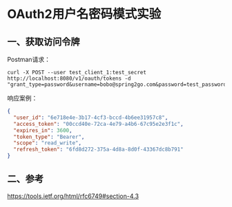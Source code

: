 # OAuth2用户名密码模式实验

## 一、获取访问令牌

Postman请求：

```
curl -X POST --user test_client_1:test_secret http://localhost:8080/v1/oauth/tokens -d "grant_type=password&username=bobo@spring2go.com&password=test_password&scope=read_write"
```


响应案例：

```json
{
  "user_id": "6e718e4e-3b17-4cf3-bccd-4b6ee31957c8",
  "access_token": "00ccd40e-72ca-4e79-a4b6-67c95e2e3f1c",
  "expires_in": 3600,
  "token_type": "Bearer",
  "scope": "read_write",
  "refresh_token": "6fd8d272-375a-4d8a-8d0f-43367dc8b791"
}
```

## 二、参考

https://tools.ietf.org/html/rfc6749#section-4.3























